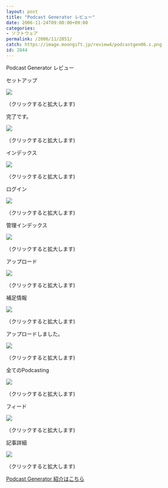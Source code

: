 ```yaml
---
layout: post
title: "Podcast Generator レビュー"
date: 2006-11-24T09:00:00+09:00
categories:
- ソフトウェア
permalink: /2006/11/2851/
catch: https://image.moongift.jp/review4/podcastgen06.s.png
id: 2844
---
```

Podcast Generator レビュー  
<!--more-->

セットアップ

  

[![](https://image.moongift.jp/review4/podcastgen01.s.png)](https://image.moongift.jp/review4/podcastgen01.png)  
  
（クリックすると拡大します)

  

完了です。

  

[![](https://image.moongift.jp/review4/podcastgen02.s.png)](https://image.moongift.jp/review4/podcastgen02.png)  
  
（クリックすると拡大します)

  

インデックス

  

[![](https://image.moongift.jp/review4/podcastgen03.s.png)](https://image.moongift.jp/review4/podcastgen03.png)  
  
（クリックすると拡大します)

  

ログイン

  

[![](https://image.moongift.jp/review4/podcastgen04.s.png)](https://image.moongift.jp/review4/podcastgen04.png)  
  
（クリックすると拡大します)

  

管理インデックス

  

[![](https://image.moongift.jp/review4/podcastgen05.s.png)](https://image.moongift.jp/review4/podcastgen05.png)  
  
（クリックすると拡大します)

  

アップロード

  

[![](https://image.moongift.jp/review4/podcastgen06.s.png)](https://image.moongift.jp/review4/podcastgen06.png)  
  
（クリックすると拡大します)

  

補足情報

  

[![](https://image.moongift.jp/review4/podcastgen07.s.png)](https://image.moongift.jp/review4/podcastgen07.png)  
  
（クリックすると拡大します)

  

アップロードしました。

  

[![](https://image.moongift.jp/review4/podcastgen08.s.png)](https://image.moongift.jp/review4/podcastgen08.png)  
  
（クリックすると拡大します)

  

全てのPodcasting

  

[![](https://image.moongift.jp/review4/podcastgen09.s.png)](https://image.moongift.jp/review4/podcastgen09.png)  
  
（クリックすると拡大します)

  

フィード

  

[![](https://image.moongift.jp/review4/podcastgen10.s.png)](https://image.moongift.jp/review4/podcastgen10.png)  
  
（クリックすると拡大します)

  

記事詳細

  

[![](https://image.moongift.jp/review4/podcastgen11.s.png)](https://image.moongift.jp/review4/podcastgen11.png)  
  
（クリックすると拡大します)

  

[Podcast Generator 紹介はこちら](http://oss.moongift.jp/intro/i-2850.html)

